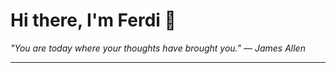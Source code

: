 <h1>Hi there, I'm Ferdi 👋</h1>

<p><em>
  "You are today where your thoughts have brought you." — James Allen
</em></p>

---
